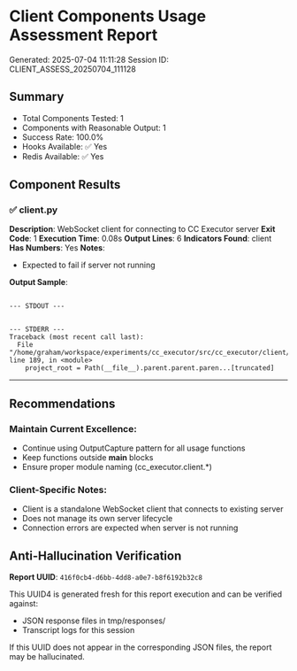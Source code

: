 # Client Components Usage Assessment Report
Generated: 2025-07-04 11:11:28
Session ID: CLIENT_ASSESS_20250704_111128

## Summary
- Total Components Tested: 1
- Components with Reasonable Output: 1
- Success Rate: 100.0%
- Hooks Available: ✅ Yes
- Redis Available: ✅ Yes

## Component Results

### ✅ client.py
**Description**: WebSocket client for connecting to CC Executor server
**Exit Code**: 1
**Execution Time**: 0.08s
**Output Lines**: 6
**Indicators Found**: client
**Has Numbers**: Yes
**Notes**:
- Expected to fail if server not running

**Output Sample**:
```

--- STDOUT ---


--- STDERR ---
Traceback (most recent call last):
  File "/home/graham/workspace/experiments/cc_executor/src/cc_executor/client/client.py", line 189, in <module>
    project_root = Path(__file__).parent.parent.paren...[truncated]
```

---

## Recommendations

### Maintain Current Excellence:
- Continue using OutputCapture pattern for all usage functions
- Keep functions outside __main__ blocks
- Ensure proper module naming (cc_executor.client.*)

### Client-Specific Notes:
- Client is a standalone WebSocket client that connects to existing server
- Does not manage its own server lifecycle
- Connection errors are expected when server is not running


## Anti-Hallucination Verification
**Report UUID**: `416f0cb4-d6bb-4dd8-a0e7-b8f6192b32c8`

This UUID4 is generated fresh for this report execution and can be verified against:
- JSON response files in tmp/responses/
- Transcript logs for this session

If this UUID does not appear in the corresponding JSON files, the report may be hallucinated.
